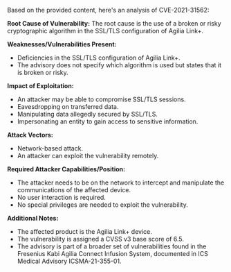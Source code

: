 Based on the provided content, here's an analysis of CVE-2021-31562:

**Root Cause of Vulnerability:**
The root cause is the use of a broken or risky cryptographic algorithm in the SSL/TLS configuration of Agilia Link+.

**Weaknesses/Vulnerabilities Present:**
- Deficiencies in the SSL/TLS configuration of Agilia Link+.
- The advisory does not specify which algorithm is used but states that it is broken or risky.

**Impact of Exploitation:**
- An attacker may be able to compromise SSL/TLS sessions.
- Eavesdropping on transferred data.
- Manipulating data allegedly secured by SSL/TLS.
- Impersonating an entity to gain access to sensitive information.

**Attack Vectors:**
- Network-based attack.
- An attacker can exploit the vulnerability remotely.

**Required Attacker Capabilities/Position:**
- The attacker needs to be on the network to intercept and manipulate the communications of the affected device.
- No user interaction is required.
- No special privileges are needed to exploit the vulnerability.

**Additional Notes:**
- The affected product is the Agilia Link+ device.
- The vulnerability is assigned a CVSS v3 base score of 6.5.
- The advisory is part of a broader set of vulnerabilities found in the Fresenius Kabi Agilia Connect Infusion System, documented in ICS Medical Advisory ICSMA-21-355-01.